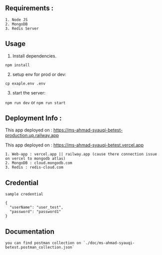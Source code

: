 ## Requirements :
```
1. Node JS
2. MongoDB
3. Redis Server
```
## Usage

1. Install dependencies.

```npm install```

2. setup env for prod or dev:

```cp exaple.env .env```

3. start the server:

```npm run dev``` or ```npm run start```


## Deployment Info :

This app deployed on : https://ms-ahmad-syauqi-betest-production.up.railway.app

This app deployed on : https://ms-ahmad-syauqi-betest.vercel.app

```
1. Web-app : vercel.app || railway.app (cause there connection issue on vercel to mongodb atlas)
2. MongoDB : cloud.mongodb.com
3. Redis : redis-cloud.com
```

## Credential
```
sample credential

{
  "userName": "user_test",
  "password": "password1"
}
```
## Documentation

```
you can find postman collection on `./doc/ms-ahmad-syauqi-betest.postman_collection.json`
```



